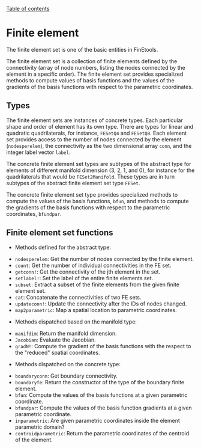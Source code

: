 [Table of contents](https://petrkryslucsd.github.io/FinEtools.jl)

# Finite element

The  finite element set is one of the basic entities in FinEtools.

The finite element set is a collection of  finite elements defined by the connectivity (array of node numbers, listing the nodes connected by the element in  a specific order). The finite element set  provides  specialized methods  to compute values of basis functions and the values of  the gradients of the basis functions  with respect to the parametric coordinates.

## Types

The finite element sets are instances of concrete types. Each particular shape and order of element has its own type. There are types for  linear  and quadratic quadrilaterals, for instance, `FESetQ4` and `FESetQ8`. Each element set provides access to the number of nodes  connected by the element (`nodesperelem`),  the connectivity as the two dimensional array    `conn`,  and the  integer label vector `label`. 

The concrete finite element set types are subtypes of the abstract type for elements of different manifold dimension (3, 2, 1, and 0), for instance for the quadrilaterals that would be `FESet2Manifold`. These types are in turn  subtypes of the abstract finite element set type `FESet`.

The concrete finite element set type provides specialized methods to compute the values of the basis functions, `bfun`, and methods to compute  the gradients of the basis functions with respect to the parametric coordinates, `bfundpar`.

## Finite element set functions

+ Methods defined for  the abstract type:

- `nodesperelem`: Get the number of nodes  connected  by  the finite element.
- `count`:  Get the number of individual connectivities in the FE set.
- `getconn!`: Get the connectivity of the jth element in the set.
- `setlabel!`: Set the label of the entire finite elements set.
- `subset`: Extract a subset of the finite elements from the given finite element set.
- `cat`: Concatenate the connectivities of two FE sets.
- `updateconn!`: Update the connectivity after the IDs of nodes changed.
- `map2parametric`: Map a spatial location to parametric coordinates.

+ Methods dispatched based on the manifold type:

- `manifdim`: Return the manifold dimension.
- `Jacobian`: Evaluate the  Jacobian.
- `gradN!`: Compute the gradient of the basis functions with the respect to the "reduced" spatial coordinates.

+ Methods dispatched on the concrete type:

- `boundaryconn`: Get boundary connectivity.
- `boundaryfe`: Return the constructor of the type of the boundary finite element.
- `bfun`: Compute the values of the basis functions at a given parametric coordinate.
- `bfundpar`: Compute the values of the basis function gradients at a given parametric coordinate.
- `inparametric`: Are given parametric coordinates inside the element parametric domain?
- `centroidparametric`: Return the parametric coordinates  of the centroid of the element.







